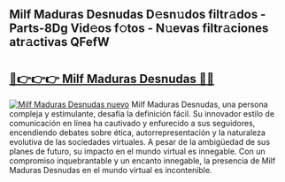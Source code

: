 ## Milf Maduras Desnudas D𝚎sn𝚞dos filtr𝚊dos - Parts-8Dg Vid𝚎os f𝚘tos - N𝚞evas filtr𝚊ciones atr𝚊ctivas QFefW

# <h2><a href="http://mbazhp.tromn.icu/?c=Milf+Maduras+Desnudas">🔗👉👉👉 Milf Maduras Desnudas 🔗🔗</a></h2>

[![Milf Maduras Desnudas nuevo](https://i.imgur.com/pEAQMta.gif)](http://mbazhp.tromn.icu/?c=Milf+Maduras+Desnudas)
Milf Maduras Desnudas, una persona compleja y estimulante, desafía la definición fácil. Su innovador estilo de comunicación en línea ha cautivado y enfurecido a sus seguidores, encendiendo debates sobre ética, autorrepresentación y la naturaleza evolutiva de las sociedades virtuales. A pesar de la ambigüedad de sus planes de futuro, su impacto en el mundo virtual es innegable. Con un compromiso inquebrantable y un encanto innegable, la presencia de Milf Maduras Desnudas en el mundo virtual es incontenible.
